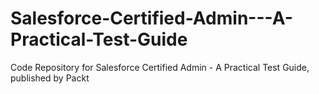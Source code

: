 # Salesforce-Certified-Admin---A-Practical-Test-Guide
Code Repository for Salesforce Certified Admin - A Practical Test Guide, published by Packt
